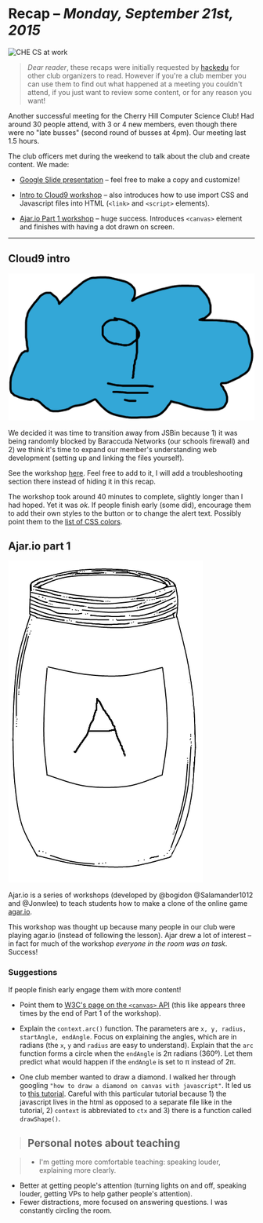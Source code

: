 # Recap  – *Monday, September 21st, 2015*

![CHE CS at work](http://i.imgur.com/249LPMm.jpg?1)

> *Dear reader*, these recaps were initially requested by [hackedu](https://hackedu.us/) for other club organizers to read. However if you're a club member you can use them to find out what happened at a meeting you couldn't attend, if you just want to review some content, or for any reason you want!

Another successful meeting for the Cherry Hill Computer Science Club! Had around 30 people attend, with 3 or 4 new members, even though there were no "late busses" (second round of busses at 4pm). Our meeting last 1.5 hours.

The club officers met during the weekend to talk about the club and create content. We made:

- [Google Slide presentation](https://drive.google.com/open?id=12EV5p5hZW1vRDzhjUGbSsconuaTV2mTil9-1FlEoPn8) – feel free to make a copy and customize!

- [Intro to Cloud9 workshop](https://github.com/CHE-CS/hackedu/tree/master/playbook/workshops/cloud9) – also introduces how to use import CSS and Javascript files into HTML (`<link>` and `<script>` elements).

- [Ajar.io Part 1 workshop](https://github.com/CHE-CS/hackedu/tree/master/playbook/workshops/ajar) –  huge success. Introduces `<canvas>` element and finishes with having a dot drawn on screen.

---

## Cloud9 intro

![c9.io](img/c9.png)

We decided it was time to transition away from JSBin because 1) it was being randomly blocked by Baraccuda Networks (our schools firewall) and 2) we think it's time to expand our member's understanding web development (setting up and linking the files yourself).

See the workshop [here](https://github.com/CHE-CS/hackedu/tree/master/playbook/workshops/cloud9). Feel free to add to it, I will add a troubleshooting section there instead of hiding it in this recap.

The workshop took around 40 minutes to complete, slightly longer than I had hoped. Yet it was *ok*. If people finish early (some did), encourage them to add their own styles to the button or to change the alert text. Possibly point them to the [list of CSS colors](http://www.w3schools.com/cssref/css_colors.asp).

## Ajar.io part 1

![A jar!](img/jar.png)

Ajar.io is a series of workshops (developed by @bogidon @Salamander1012 and @Jonwlee) to teach students how to make a clone of the online game [agar.io](http://agar.io). 

This workshop was thought up because many people in our club were playing agar.io (instead of following the lesson). Ajar drew a lot of interest – in fact for much of the workshop *everyone in the room was on task*. Success!

### Suggestions

If people finish early engage them with more content! 

- Point them to [W3C's page on the `<canvas>` API](http://www.w3schools.com/html/html5_canvas.asp) (this like appears three times by the end of Part 1 of the workshop).

- Explain the `context.arc()` function. The parameters are `x, y, radius, startAngle, endAngle`. Focus on explaining the angles, which are in radians (the `x`, `y` and `radius` are easy to understand). Explain that the `arc` function forms a circle when the `endAngle` is 2π radians (360º). Let them predict what would happen if the `endAngle` is set to π instead of 2π.

- One club member wanted to draw a diamond. I walked her through googling `"how to draw a diamond on canvas with javascript"`. It led us to [this tutorial](http://www.onlywebpro.com/2011/07/02/html5-canvas-for-absolute-beginners-part-2/). Careful with this particular tutorial because 1) the javascript lives in the html as opposed to a separate file like in the tutorial, 2) `context` is abbreviated to `ctx` and 3) there is a function called `drawShape()`.

> ## Personal notes about teaching

> - I'm getting more comfortable teaching: speaking louder, explaining more clearly.
- Better at getting people's attention (turning lights on and off, speaking louder, getting VPs to help gather people's attention).
- Fewer distractions, more focused on answering questions. I was constantly circling the room.
